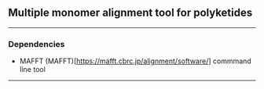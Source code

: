 ## Multiple monomer alignment tool for polyketides

---

### Dependencies
- MAFFT (MAFFT)[https://mafft.cbrc.jp/alignment/software/] commmand line tool

---
